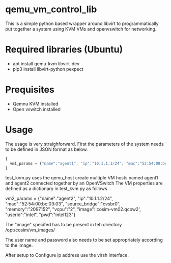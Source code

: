# qemu_vm_control_lib
This is a simple python based wrapper around libvirt to programmatically put together a system using KVM VMs and openvswitch for networking.

# Required libraries  (Ubuntu)
- apt install qemu-kvm libvirt-dev 
- pip3 install libvirt-python pexpect


# Prequisites
- Qemnu KVM installed
- Open vswitch installed 

# Usage
The usage is very straighforward. First the parameters of the system needs to be defined in JSON format as below. 

```javascript
{
  vm1_params = {"name":"agent1", "ip":"10.1.1.1/24", "mac":"52:54:00:bc:03:02", "source_bridge":"ovsbr0", "memory":"2097152", "vcpu":"2", "image":'cosim-vm01.qcow2', "userid":"intel", "pwd":"intel123"}
}
```

test_kvm.py uses the qemu_host create multiple VM hosts named agent1 and agent2 connected together by an OpenVSwitch
The VM properties are defined as a dictionary in test_kvm.py as follows


vm2_params = {"name":"agent2", "ip":"10.1.1.2/24", "mac":"52:54:00:bc:03:03", "source_bridge":"ovsbr0", "memory":"2097152", "vcpu":"2", "image":'cosim-vm02.qcow2', "userid":"intel", "pwd":"intel123"}

The "image" specifed has to be present in teh directory 
/opt/cosim/vm_images/

The user name and password also needs to be set appropriately according to the image.

After setup to Configure ip address use the virsh interface. 


